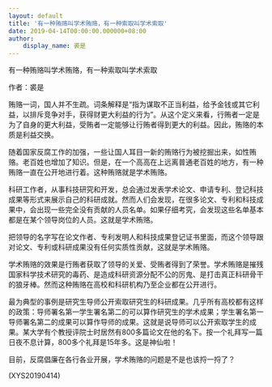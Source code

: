 ```yaml
---
layout: default
title: '有一种贿赂叫学术贿赂，有一种索取叫学术索取'
date: 2019-04-14T00:00:00.000000+08:00
author:
    display_name: 裘是
---
```


有一种贿赂叫学术贿赂，有一种索取叫学术索取

作者：裘是

贿赂一词，国人并不生疏。词条解释是“指为谋取不正当利益，给予金钱或其它利益，以排斥竞争对手，获得财更大利益的行为”。从这个定义来看，行贿者一定是为了自身的更大利益，受贿者一定能够让行贿者得到更大的利益。因此，贿赂的本质是利益交换。

随着国家反腐工作的加强，一些让国人耳目一新的贿赂行为被挖掘出来，如性贿赂。老百姓也增加了知识。但是，在一个高高在上远离普通老百姓的地方，有一种贿赂一直在公开地进行着。这种贿赂就是学术贿赂。

科研工作者，从事科技研究和开发，总会通过发表学术论文、申请专利、登记科技成果等形式来展示自己的科研成就。然而人们会发现，在很多论文、专利和科技成果中，会出现一些完全没有贡献的人员名单。如果仔细考究，会发现这些名单基本都是在某个领导岗位的人员。这就是学术贿赂。

把领导的名字写在论文作者、专利发明人和科技成果登记证书里面，而这个领导跟对论文、专利或科研成果没有任何实质性贡献，这就是学术贿赂。

学术贿赂的效果是行贿者获取了领导的关爱、受贿者得到了荣誉。学术贿赂是摧残国家科学技术研究的毒药、是造成科研资源分配不公的厉鬼、是打击真正科研骨干的狼牙棒。然而这种贿赂在高校和科研机构乃至企业都在公开进行。

最为典型的事例是研究生导师公开索取研究生的科研成果。几乎所有高校都有这样的政策：导师署名第一学生署名第二的可以算作研究生的学术成果；学生署名第一导师署名第二的成果可以算作导师的成果。这就是说导师可以公开索取学生的成果。某大学有个教授评院士时居然有800多篇论文在他的名下。按一个礼拜写一篇日夜不息计算，800多个礼拜是15年多。这是神仙啦！

目前，反腐倡廉在各行各业开展，学术贿赂的问题是不是也该捋一捋了？

(XYS20190414)

